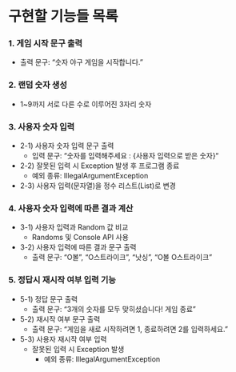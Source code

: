 # 구현할 기능들 목록

### 1. 게임 시작 문구 출력

- 출력 문구: “숫자 야구 게임을 시작합니다.”

### 2. 랜덤 숫자 생성

- 1~9까지 서로 다른 수로 이루어진 3자리 숫자

### 3. 사용자 숫자 입력

- 2-1) 사용자 숫자 입력 문구 출력
    - 입력 문구: “숫자를 입력해주세요 : {사용자 입력으로 받은 숫자}“
- 2-2) 잘못된 입력 시 Exception 발생 후 프로그램 종료
    - 예외 종류: IllegalArgumentException
- 2-3) 사용자 입력(문자열)을 정수 리스트(List<Integer>)로 변경

### 4. 사용자 숫자 입력에 따른 결과 계산

- 3-1) 사용자 입력과 Random 값 비교
    - Randoms 및 Console API 사용
- 3-2) 사용자 입력에 따른 결과 문구 출력
    - 출력 문구: “O볼”, “O스트라이크”, “낫싱”, “O볼 O스트라이크”

### 5. 정답시 재시작 여부 입력 기능

- 5-1) 정답 문구 출력
    - 출력 문구: “3개의 숫자를 모두 맞히셨습니다! 게임 종료”
- 5-2) 재시작 여부 문구 출력
    - 출력 문구: “게임을 새로 시작하려면 1, 종료하려면 2를 입력하세요.”
- 5-3) 사용자 재시작 여부 입력
    - 잘못된 입력 시 Exception 발생
        - 예외 종류: IllegalArgumentException